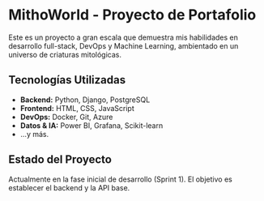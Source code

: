 # MithoWorld - Proyecto de Portafolio

Este es un proyecto a gran escala que demuestra mis habilidades en desarrollo full-stack, DevOps y Machine Learning, ambientado en un universo de criaturas mitológicas.

## Tecnologías Utilizadas

-   **Backend:** Python, Django, PostgreSQL
-   **Frontend:** HTML, CSS, JavaScript
-   **DevOps:** Docker, Git, Azure
-   **Datos & IA:** Power BI, Grafana, Scikit-learn
-   ...y más.

## Estado del Proyecto

Actualmente en la fase inicial de desarrollo (Sprint 1). El objetivo es establecer el backend y la API base.
